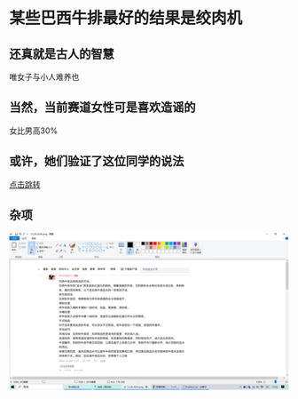 # 某些巴西牛排最好的结果是绞肉机
## 还真就是古人的智慧
唯女子与小人难养也
## 当然，当前赛道女性可是喜欢造谣的
女比男高30%
## 或许，她们验证了这位同学的说法
[点击跳转](https://www.bilibili.com/video/BV11fCJYjE6u/?vd_source=7fe5e2cd0c66b1ec6a324c735544f8ad#reply250944822368)
## 杂项
![](https://github.com/WinMinecraft/Blog/blob/main/Snipaste_2024-12-29_17-02-50.png)
